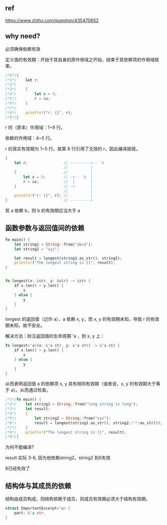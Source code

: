 ## ref

https://www.zhihu.com/question/435470652

## why need?

必须确保依赖有效

定义值的有效期：开始于其自身的原作用域之开始，结束于其依赖项的作用域结束。

```rust
/*0*/{
/*1*/    let r;
/*2*/
/*3*/    {
/*4*/        let x = 5;
/*5*/        r = &x;
/*6*/    }
/*7*/
/*8*/    println!("r: {}", r);
/*9*/}
```

r 的（原本）作用域：1~9 行。

依赖的作用域：4~5 行。

r 的真实有效期为 1~5 行。故第 8 行引用了无效的 r，因此编译报错。

```rust
{
    let r;                // ---------+-- 'a
                          //          |
    {                     //          |
        let x = 5;        // -+-- 'b  |
        r = &x;           //  |       |
    }                     // -+       |
                          //          |
    println!("r: {}", r); //          |
}                         // ---------+
```

若 a 依赖 b，则 b 的有效期应当大于 a

## 函数参数与返回值间的依赖

```rust
fn main() {
    let string1 = String::from("abcd");
    let string2 = "xyz";

    let result = longest(string1.as_str(), string2);
    println!("The longest string is {}", result);
}


fn longest(x: &str, y: &str) -> &str {
    if x.len() > y.len() {
        x
    } else {
        y
    }
}
```

longest 的返回值（记作 a），a 依赖 x, y，而 x, y 的有效期未知，导致 r 的有效期未知，故不安全。

解决方法：标注返回值的生命周期 'a ，到 x, y 上：

```rust
fn longest<'a>(x: &'a str, y: &'a str) -> &'a str {
    if x.len() > y.len() {
        x
    } else {
        y
    }
}
```

从而表明返回值 a 的依赖项 x, y 具有相同有效期（或者说，x, y 的有效期大于等于 a）。从而通过检查。

```rust
/*1*/fn main() {
/*2*/    let string1 = String::from("long string is long");
/*3*/    let result;
/*4*/    {
/*5*/        let string2 = String::from("xyz");
/*6*/        result = longest(string1.as_str(), string2./**/as_str());
/*7*/    }
/*8*/    println!("The longest string is {}", result);
/*9*/}
```

为何不能编译?

result 实际 3-6, 因为他依赖string2，string2 到6失效

8已经失效了

## 结构体与其成员的依赖

结构由成员构成，则结构依赖于成员，则成员有效期必须大于结构有效期。

```rust
struct ImportantExcerpt<'a> {
    part: &'a str,
}
```

